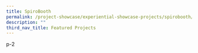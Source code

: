 ```yaml
---
title: SpiroBooth
permalink: /project-showcase/experiential-showcase-projects/spirobooth/
description: ""
third_nav_title: Featured Projects
---
```

p-2